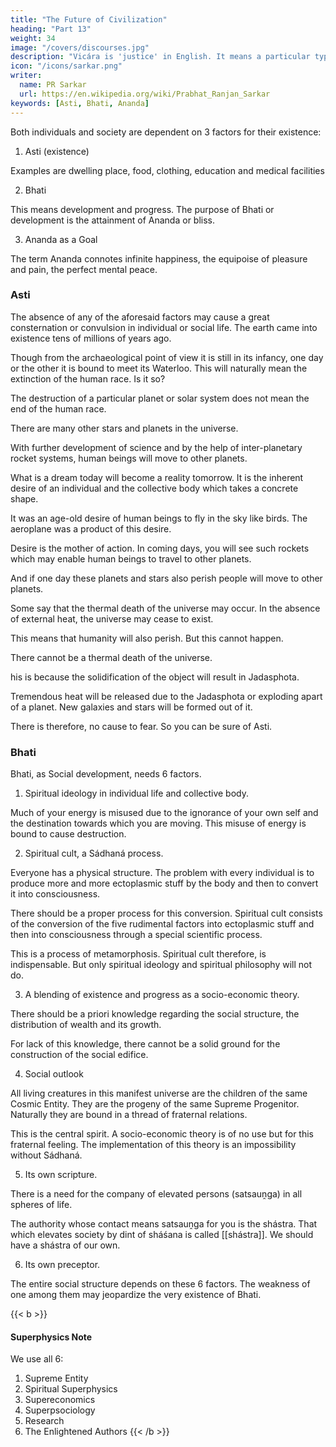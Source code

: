 ```yaml
---
title: "The Future of Civilization"
heading: "Part 13"
weight: 34
image: "/covers/discourses.jpg"
description: "Vicára is 'justice' in English. It means a particular type of mental process to ascertain the truth"
icon: "/icons/sarkar.png"
writer:
  name: PR Sarkar
  url: https://en.wikipedia.org/wiki/Prabhat_Ranjan_Sarkar
keywords: [Asti, Bhati, Ananda]
---
```



<!-- Modern minds are often perplexed by the fear and doubt of the extinction of the human race within a short period. People deem that civilization is passing through a very critical phase and there is no possible escape from its total annihilation. But this can’t happen. -->

Both individuals and society are dependent on 3 factors for their existence:

1. Asti (existence)

Examples are dwelling place, food, clothing, education and medical facilities

2. Bhati

This means development and progress. The purpose of Bhati or development is the attainment of Ananda or bliss. 

3. Ananda as a Goal


<!-- The term Bhati means Vibhati or .  -->

<!-- The mere earthworm for instance, has existed for hundreds of millions of years, yet it does not signify existence in the true sense of the term. That is to say, there has to be Bhati, progress and development. Eating, drinking and being merry cannot represent a true life. It would be an encumbrance, a boredom.

For the all-round development of an individual or a society, a goal is needed. 

But for this determined goal the direction and purpose of development will remain confused. A bud blooms into a flower; this is what you may call its development. --> 


The term Ananda connotes infinite happiness, the equipoise of pleasure and pain, the perfect mental peace.


### Asti

The absence of any of the aforesaid factors may cause a great consternation or convulsion in individual or social life. The earth came into existence tens of millions of years ago. 

Though from the archaeological point of view it is still in its infancy, one day or the other it is bound to meet its Waterloo. This will naturally mean the extinction of the human race. Is it so?

The destruction of a particular planet or solar system does not mean the end of the human race. 

There are many other stars and planets in the universe. 

With further development of science and by the help of inter-planetary rocket systems, human beings will move to other planets.

What is a dream today will become a reality tomorrow. It is the inherent desire of an individual and the collective body which takes a concrete shape. 

It was an age-old desire of human beings to fly in the sky like birds. The aeroplane was a product of this desire. 

Desire is the mother of action. In coming days, you will see such rockets which may enable human beings to travel to other planets. 

And if one day these planets and stars also perish people will move to other planets. 

Some say that the thermal death of the universe may occur. In the absence of external heat, the universe may cease to exist.

<!-- It may also be argued that a day may come when due to constant radiation of heat and light the temperature of the entire universe may become the same, that is, .  -->

This means that humanity will also perish. But this cannot happen.

There cannot be a thermal death of the universe. 

his is because the solidification of the object will result in Jadasphota.

Tremendous heat will be released due to the Jadasphota or exploding apart of a planet. New galaxies and stars will be formed out of it. 

There is therefore, no cause to fear. So you can be sure of Asti.


### Bhati

Bhati, as Social development, needs 6 factors. 

1. Spiritual ideology in individual life and collective body. 

Much of your energy is misused due to the ignorance of your own self and the destination towards which you are moving. This misuse of energy is bound to cause destruction.

2. Spiritual cult, a Sádhaná process. 

Everyone has a physical structure. The problem with every individual is to produce more and more ectoplasmic stuff by the body and then to convert it into consciousness. 

There should be a proper process for this conversion. Spiritual cult consists of the conversion of the five rudimental factors into ectoplasmic stuff and then into consciousness through a special scientific process. 

This is a process of metamorphosis. Spiritual cult therefore, is indispensable. But only spiritual ideology and spiritual philosophy will not do.

3. A blending of existence and progress <!-- Asti and Bhati is --> as a socio-economic theory. 

There should be a priori knowledge regarding the social structure, the distribution of wealth and its growth.

For lack of this knowledge, there cannot be a solid ground for the construction of the social edifice.


4. Social outlook

All living creatures in this manifest universe are the children of the same Cosmic Entity. They are the progeny of the same Supreme Progenitor. Naturally they are bound in a thread of fraternal relations. 

This is the central spirit. A socio-economic theory is of no use but for this fraternal feeling. The implementation of this theory is an impossibility without Sádhaná.


5. Its own scripture.

There is a need for the company of elevated persons (satsauṋga) in all spheres of life.

The authority whose contact means satsauṋga for you is the shástra. That which elevates society by dint of sháśana is called [[shástra]]. We should have a shástra of our own. 

6. Its own preceptor.

The entire social structure depends on these 6 factors. The weakness of one among them may jeopardize the very existence of Bhati.


{{< b >}}
####  Superphysics Note

We use all 6:
1. Supreme Entity
2. Spiritual Superphysics
3. Supereconomics
4. Superpsociology
5. Research
6. The Enlightened Authors 
{{< /b >}}


